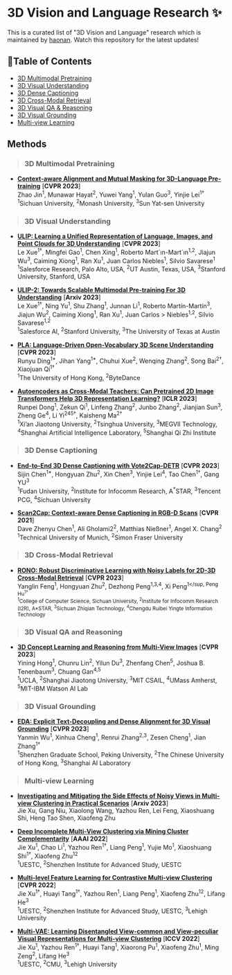 # 3D Vision and Language Research ✨
This is a curated list of "3D Vision and Language" research which is maintained by [haonan](https://github.com/zchoi). Watch this repository for the latest updates!

## 🍃Table of Contents
- [3D Multimodal Pretraining](#3D-multimodal-pretraining)
- [3D Visual Understanding](#3D-visual-understanding)
- [3D Dense Captioning](#3D-dense-captioning)
- [3D Cross-Modal Retrieval](#3D-cross-modal-retrieval)
- [3D Visual QA & Reasoning](#3d-visual-qa-and-reasoning)
- [3D Visual Grounding](#3D-visual-grounding)
- [Multi-view Learning](#multi-view-learning)

## Methods

> ### 3D Multimodal Pretraining

* [**Context-aware Alignment and Mutual Masking for 3D-Language Pre-training**](https://openaccess.thecvf.com/content/CVPR2023/papers/Jin_Context-Aware_Alignment_and_Mutual_Masking_for_3D-Language_Pre-Training_CVPR_2023_paper.pdf) [**CVPR 2023**] <br>
Zhao Jin<sup>1</sup>, Munawar Hayat<sup>2</sup>, Yuwei Yang<sup>1</sup>, Yulan Guo<sup>3</sup>, Yinjie Lei<sup>1†</sup><br>
<sup>1</sup>Sichuan University, <sup>2</sup>Monash University, <sup>3</sup>Sun Yat-sen University


> ### 3D Visual Understanding

* [**ULIP: Learning a Unified Representation of Language, Images, and Point Clouds for 3D Understanding**](https://arxiv.org/pdf/2212.05171.pdf) [**CVPR 2023**] <br>
Le Xue<sup>1†</sup>, Mingfei Gao<sup>1</sup>, Chen Xing<sup>1</sup>, Roberto Mart´ın-Mart´ın<sup>1,2</sup>, Jiajun Wu<sup>3</sup>, Caiming Xiong<sup>1</sup>, Ran Xu<sup>1</sup>, Juan Carlos Niebles<sup>1</sup>, Silvio Savarese<sup>1</sup><br>
<sup>1</sup>Salesforce Research, Palo Alto, USA, <sup>2</sup>UT Austin, Texas, USA, <sup>3</sup>Stanford University, Stanford, USA

* [**ULIP-2: Towards Scalable Multimodal Pre-training For 3D Understanding**](https://arxiv.org/pdf/2305.08275.pdf) [**Arxiv 2023**] <br>
Le Xue<sup>1†</sup>, Ning Yu<sup>1</sup>, Shu Zhang<sup>1</sup>, Junnan Li<sup>1</sup>, Roberto Martín-Martín<sup>3</sup>, Jiajun Wu<sup>2</sup>, Caiming Xiong<sup>1</sup>, Ran Xu<sup>1</sup>, Juan Carlos > Niebles<sup>1,2</sup>, Silvio Savarese<sup>1,2</sup><br>
<sup>1</sup>Salesforce AI, <sup>2</sup>Stanford University, <sup>3</sup>The University of Texas at Austin

* [**PLA: Language-Driven Open-Vocabulary 3D Scene Understanding**](https://openaccess.thecvf.com/content/CVPR2023/papers/Ding_PLA_Language-Driven_Open-Vocabulary_3D_Scene_Understanding_CVPR_2023_paper.pdf) [**CVPR 2023**] <br>
Runyu Ding<sup>1*</sup>, Jihan Yang<sup>1*</sup>, Chuhui Xue<sup>2</sup>, Wenqing Zhang<sup>2</sup>, Song Bai<sup>2†</sup>, Xiaojuan Qi<sup>1†</sup><br>
<sup>1</sup>The University of Hong Kong, <sup>2</sup>ByteDance

* [**Autoencoders as Cross-Modal Teachers: Can Pretrained 2D Image Transformers Help 3D Representation Learning?**](https://openreview.net/pdf?id=8Oun8ZUVe8N) [**ICLR 2023**] <br>
Runpei Dong<sup>1</sup>, Zekun Qi<sup>1</sup>, Linfeng Zhang<sup>2</sup>, Junbo Zhang<sup>2</sup>, Jianjian Sun<sup>3</sup>, Zheng Ge<sup>4</sup>,
Li Yi<sup>245†</sup>, Kaisheng Ma<sup>2†</sup><br>
<sup>1</sup>Xi’an Jiaotong University, <sup>2</sup>Tsinghua University, <sup>3</sup>MEGVII Technology, <sup>4</sup>Shanghai Artificial Intelligence Laboratory, <sup>5</sup>Shanghai Qi Zhi Institute



> ### 3D Dense Captioning
* [**End-to-End 3D Dense Captioning with Vote2Cap-DETR**](https://arxiv.org/pdf/2301.02508.pdf) [**CVPR 2023**] <br>
Sijin Chen<sup>1*</sup>, Hongyuan Zhu<sup>2</sup>, Xin Chen<sup>3</sup>, Yinjie Lei<sup>4</sup>, Tao Chen<sup>1†</sup>, Gang YU<sup>3</sup><br>
<sup>1</sup>Fudan University, <sup>2</sup>Institute for Infocomm Research, A<sup>*</sup>STAR, <sup>3</sup>Tencent PCG, <sup>4</sup>Sichuan University

* [**Scan2Cap: Context-aware Dense Captioning in RGB-D Scans**](https://openaccess.thecvf.com/content/CVPR2021/papers/Chen_Scan2Cap_Context-Aware_Dense_Captioning_in_RGB-D_Scans_CVPR_2021_paper.pdf) [**CVPR 2021**] <br>
Dave Zhenyu Chen<sup>1</sup>, Ali Gholami2<sup>2</sup>, Matthias Nießner<sup>1</sup>, Angel X. Chang<sup>2</sup><br>
<sup>1</sup>Technical University of Munich, <sup>2</sup>Simon Fraser University


> ### 3D Cross-Modal Retrieval
* [**RONO: Robust Discriminative Learning with Noisy Labels for 2D-3D Cross-Modal Retrieval**](https://openaccess.thecvf.com/content/CVPR2023/papers/Feng_RONO_Robust_Discriminative_Learning_With_Noisy_Labels_for_2D-3D_Cross-Modal_CVPR_2023_paper.pdf) [**CVPR 2023**] <br>
Yanglin Feng<sup>1</sup>, Hongyuan Zhu<sup>2</sup>, Dezhong Peng<sup>1,3,4</sup>, Xi Peng<sup>1</sup, Peng Hu<sup>1†</sup><br>
<sup>1</sup>College of Computer Science, Sichuan University, <sup>2</sup>Institute for Infocomm Research (I2R), A*STAR, <sup>3</sup>Sichuan Zhiqian Technology, <sup>4</sup>Chengdu Ruibei Yingte Information Technology

> ### 3D Visual QA and Reasoning
* [**3D Concept Learning and Reasoning from Multi-View Images**](https://openaccess.thecvf.com/content/CVPR2023/papers/Hong_3D_Concept_Learning_and_Reasoning_From_Multi-View_Images_CVPR_2023_paper.pdf) [**CVPR 2023**] <br>
Yining Hong<sup>1</sup>, Chunru Lin<sup>2</sup>, Yilun Du<sup>3</sup>, Zhenfang Chen<sup>5</sup>, Joshua B. Tenenbaum<sup>3</sup>, Chuang Gan<sup>4,5</sup><br>
<sup>1</sup>UCLA, <sup>2</sup>Shanghai Jiaotong University, <sup>3</sup>MIT CSAIL, <sup>4</sup>UMass Amherst, <sup>5</sup>MIT-IBM Watson AI Lab

> ### 3D Visual Grounding
* [**EDA: Explicit Text-Decoupling and Dense Alignment for 3D Visual Grounding**](https://openaccess.thecvf.com/content/CVPR2023/papers/Wu_EDA_Explicit_Text-Decoupling_and_Dense_Alignment_for_3D_Visual_Grounding_CVPR_2023_paper.pdf) [**CVPR 2023**] <br>
Yanmin Wu<sup>1</sup>, Xinhua Cheng<sup>1</sup>, Renrui Zhang<sup>2,3</sup>, Zesen Cheng<sup>1</sup>, Jian Zhang<sup>1†</sup><br>
<sup>1</sup>Shenzhen Graduate School, Peking University, <sup>2</sup>The Chinese University of Hong Kong, <sup>3</sup>Shanghai AI Laboratory

> ### Multi-view Learning
* [**Investigating and Mitigating the Side Effects of Noisy Views in Multi-view Clustering in Practical Scenarios**](https://arxiv.org/pdf/2303.17245.pdf) [**Arxiv 2023**] <br>
Jie Xu, Gang Niu, Xiaolong Wang, Yazhou Ren, Lei Feng, Xiaoshuang Shi, Heng Tao Shen, Xiaofeng Zhu

* [**Deep Incomplete Multi-View Clustering via Mining Cluster Complementarity**](file:///D:/chrome_download/20856-Article%20Text-24869-1-2-20220628%20(1).pdf) [**AAAI 2022**] <br>
Jie Xu<sup>1</sup>, Chao Li<sup>1</sup>, Yazhou Ren<sup>1†</sup>, Liang Peng<sup>1</sup>, Yujie Mo<sup>1</sup>, Xiaoshuang Shi<sup>1†</sup>, Xiaofeng Zhu<sup>12</sup><br>
<sup>1</sup>UESTC, <sup>2</sup>Shenzhen Institute for Advanced Study, UESTC

* [**Multi-level Feature Learning for Contrastive Multi-view Clustering**](https://openaccess.thecvf.com/content/CVPR2022/papers/Xu_Multi-Level_Feature_Learning_for_Contrastive_Multi-View_Clustering_CVPR_2022_paper.pdf) [**CVPR 2022**] <br>
Jie Xu<sup>1†</sup>, Huayi Tang<sup>1†</sup>, Yazhou Ren<sup>1</sup>, Liang Peng<sup>1</sup>, Xiaofeng Zhu<sup>12</sup>, Lifang He<sup>3</sup><br>
<sup>1</sup>UESTC, <sup>2</sup>Shenzhen Institute for Advanced Study, UESTC, <sup>3</sup>Lehigh University

* [**Multi-VAE: Learning Disentangled View-common and View-peculiar Visual Representations for Multi-view Clustering**](https://openaccess.thecvf.com/content/ICCV2021/papers/Xu_Multi-VAE_Learning_Disentangled_View-Common_and_View-Peculiar_Visual_Representations_for_Multi-View_ICCV_2021_paper.pdf) [**ICCV 2022**] <br>
Jie Xu<sup>1</sup>, Yazhou Ren<sup>1†</sup>, Huayi Tang<sup>1</sup>, Xiaorong Pu<sup>1</sup>, Xiaofeng Zhu<sup>1</sup>, Ming Zeng<sup>2</sup>, Lifang He<sup>3</sup><br>
<sup>1</sup>UESTC, <sup>2</sup>CMU, <sup>3</sup>Lehigh University
